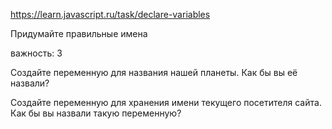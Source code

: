 https://learn.javascript.ru/task/declare-variables

Придумайте правильные имена

важность: 3

Создайте переменную для названия нашей планеты. Как бы вы её назвали?

Создайте переменную для хранения имени текущего посетителя сайта. Как бы вы назвали такую переменную?
